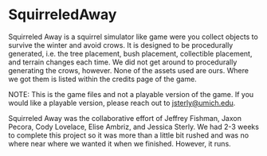 # SquirreledAway
Squirreled Away is a squirrel simulator like game were you collect objects to survive the winter and avoid crows. It is designed to be procedurally generated, i.e. the tree placement, bush placement, collectible placement, and terrain changes each time. We did not get around to procedurally generating the crows, however. None of the assets used are ours. Where we got them is listed within the credits page of the game. 

NOTE: This is the game files and not a playable version of the game. If you would like a playable version, please reach out to jsterly@umich.edu.

Squirreled Away was the collaborative effort of Jeffrey Fishman, Jaxon Pecora, Cody Lovelace, Elise Ambriz, and Jessica Sterly. We had 2-3 weeks to complete this project so it was more than a little bit rushed and was no where near where we wanted it when we finished. However, it runs.
